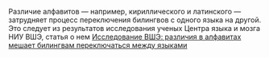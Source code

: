 <!--2025-04-03 14:52:50-->
<div class="yb">
  <div class="rss smaller1 habr"><p>Различие алфавитов&nbsp;— например, кириллического и латинского&nbsp;— затрудняет процесс переключения билингвов с&nbsp;одного языка на&nbsp;другой. Это следует из&nbsp;результатов исследования ученых Центра языка и мозга НИУ ВШЭ, статья о&nbsp;нем <a... <br><a class="light" href="https://habr.com/ru/news/897252/?utm_source=habrahabr&utm_medium=rss&utm_campaign=897252">Исследование ВШЭ: различия в алфавитах мешает билингвам переключаться между языками</a></div>
</div>

